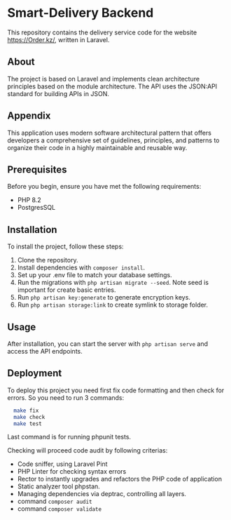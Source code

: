 # Smart-Delivery Backend

This repository contains the delivery service code for the website https://Order.kz/, written in Laravel.

## About

The project is based on Laravel and implements clean architecture principles based on the module architecture. The API uses the JSON:API standard for building APIs in JSON.

## Appendix

This application uses modern software architectural pattern that offers developers a comprehensive set of guidelines, principles, and patterns to organize their code in a highly maintainable and reusable way.

## Prerequisites

Before you begin, ensure you have met the following requirements:

- PHP 8.2
- PostgresSQL

## Installation

To install the project, follow these steps:

1. Clone the repository.
2. Install dependencies with `composer install`.
3. Set up your .env file to match your database settings.
4. Run the migrations with `php artisan migrate --seed`. Note seed is important for create basic entries.
5. Run `php artisan key:generate` to generate encryption keys.
6. Run `php artisan storage:link` to create symlink to storage folder.

## Usage

After installation, you can start the server with `php artisan serve` and access the API endpoints.

## Deployment

To deploy this project you need first fix code formatting and then check for errors. So you need to run 3 commands:

```bash
  make fix
  make check
  make test
```

Last command is for running phpunit tests.

Checking will proceed code audit by following criterias:
- Code sniffer, using Laravel Pint
- PHP Linter for checking syntax errors
- Rector to instantly upgrades and refactors the PHP code of application
- Static analyzer tool phpstan.
- Managing dependencies via deptrac, controlling all layers.
- command `composer audit`
- command `composer validate`
